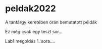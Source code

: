 # peldak2022
A tantárgy keretében órán bemutatott példák

Ez még csak egy teszt sor...

Lab1 megoldás 1. sora....